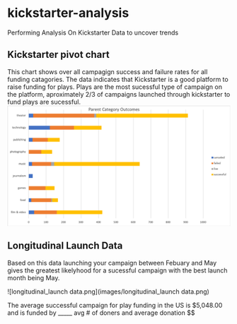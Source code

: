 # kickstarter-analysis
Performing Analysis On Kickstarter Data to uncover trends



## Kickstarter pivot chart
This chart shows over all campagign success and failure rates for all funding catagories.
The data indicates that Kickstarter is a good platform to raise funding for plays.
Plays are the most sucessful type of campaign on the platform, aproximately 2/3 of campaigns launched through kickstarter to fund plays are sucessful. 
![kickstarter_pivot_chart](images/kickstarter_pivot_chart.png)

## Longitudinal Launch Data
Based on this data launching your campaign between Febuary and May gives the greatest likelyhood for a sucessful campaign with the best launch month being May. 

![longitudinal_launch data.png](images/longitudinal_launch data.png)

The average successful campaign for play funding in the US is $5,048.00 and is funded by _____ avg # of doners and average donation $$
